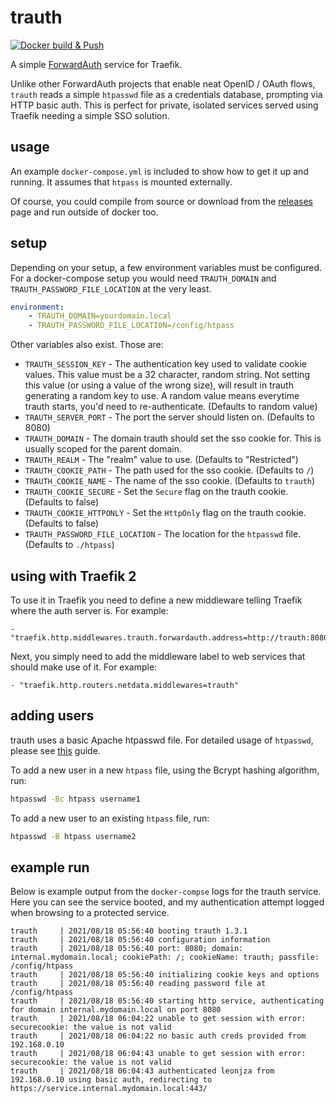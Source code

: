 # trauth

[![Docker build & Push](https://github.com/leonjza/trauth/actions/workflows/docker.yml/badge.svg)](https://github.com/leonjza/trauth/actions/workflows/docker.yml)

A simple [ForwardAuth](https://docs.traefik.io/middlewares/forwardauth/) service for Traefik.

Unlike other ForwardAuth projects that enable neat OpenID / OAuth flows, `trauth` reads a simple `htpasswd` file as a credentials database, prompting via HTTP basic auth. This is perfect for private, isolated services served using Traefik needing a simple SSO solution.

## usage

An example `docker-compose.yml` is included to show how to get it up and running. It assumes that `htpass` is mounted externally.

Of course, you could compile from source or download from the [releases](https://github.com/leonjza/trauth/releases) page and run outside of docker too.

## setup

Depending on your setup, a few environment variables must be configured. For a docker-compose setup you would need `TRAUTH_DOMAIN` and `TRAUTH_PASSWORD_FILE_LOCATION` at the very least.

```yml
environment:
    - TRAUTH_DOMAIN=yourdomain.local
    - TRAUTH_PASSWORD_FILE_LOCATION=/config/htpass
```

Other variables also exist. Those are:

* `TRAUTH_SESSION_KEY` - The authentication key used to validate cookie values. This value must be a 32 character, random string. Not setting this value (or using a value of the wrong size), will result in trauth generating a random key to use. A random value means everytime trauth starts, you'd need to re-authenticate. (Defaults to random value)
* `TRAUTH_SERVER_PORT` - The port the server should listen on. (Defaults to 8080)
* `TRAUTH_DOMAIN` - The domain trauth should set the sso cookie for. This is usually scoped for the parent domain.
* `TRAUTH_REALM` - The "realm" value to use. (Defaults to "Restricted")
* `TRAUTH_COOKIE_PATH` - The path used for the sso cookie. (Defaults to `/`)
* `TRAUTH_COOKIE_NAME` - The name of the sso cookie. (Defaults to `trauth`)
* `TRAUTH_COOKIE_SECURE` - Set the `Secure` flag on the trauth cookie. (Defaults to false)
* `TRAUTH_COOKIE_HTTPONLY` - Set the `HttpOnly` flag on the trauth cookie. (Defaults to false)
* `TRAUTH_PASSWORD_FILE_LOCATION` - The location for the `htpasswd` file. (Defaults to `./htpass`)

## using with Traefik 2

To use it in Traefik you need to define a new middleware telling Traefik where the auth server is. For example:

```text
- "traefik.http.middlewares.trauth.forwardauth.address=http://trauth:8080/"
```

Next, you simply need to add the middleware label to web services that should make use of it. For example:

```text
- "traefik.http.routers.netdata.middlewares=trauth"
```

## adding users

trauth uses a basic Apache htpasswd file. For detailed usage of `htpasswd`, please see [this](https://httpd.apache.org/docs/2.4/programs/htpasswd.html) guide.

To add a new user in a new `htpass` file, using the Bcrypt hashing algorithm, run:

```bash
htpasswd -Bc htpass username1
```

To add a new user to an existing `htpass` file, run:

```bash
htpasswd -B htpass username2
```

## example run

Below is example output from the `docker-compse` logs for the trauth service. Here you can see the service booted, and my authentication attempt logged when browsing to a protected service.

```text
trauth     | 2021/08/18 05:56:40 booting trauth 1.3.1
trauth     | 2021/08/18 05:56:40 configuration information
trauth     | 2021/08/18 05:56:40 port: 8080; domain: internal.mydomain.local; cookiePath: /; cookieName: trauth; passfile: /config/htpass
trauth     | 2021/08/18 05:56:40 initializing cookie keys and options
trauth     | 2021/08/18 05:56:40 reading password file at /config/htpass
trauth     | 2021/08/18 05:56:40 starting http service, authenticating for domain internal.mydomain.local on port 8080
trauth     | 2021/08/18 06:04:22 unable to get session with error: securecookie: the value is not valid
trauth     | 2021/08/18 06:04:22 no basic auth creds provided from 192.168.0.10
trauth     | 2021/08/18 06:04:43 unable to get session with error: securecookie: the value is not valid
trauth     | 2021/08/18 06:04:43 authenticated leonjza from 192.168.0.10 using basic auth, redirecting to https://service.internal.mydomain.local:443/
```
